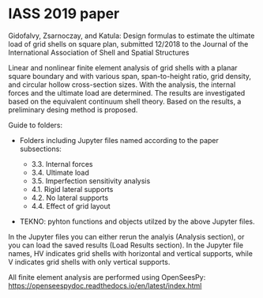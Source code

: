 # IASS 2019 paper

Gidofalvy, Zsarnoczay, and Katula: Design formulas to estimate the ultimate load of grid shells on square plan, submitted 12/2018 to the Journal of the International Association of Shell and Spatial Structures

Linear and nonlinear finite element analysis of grid shells with a planar square boundary and with various span, span-to-height ratio, grid density, and circular hollow cross-section sizes. With the analysis, the internal forces and the ultimate load are determined. The results are investigated based on the equivalent continuum shell theory. Based on the results, a preliminary desing method is proposed.

Guide to folders:

* Folders including Jupyter files named according to the paper subsections:
	* 3.3. Internal forces
	* 3.4. Ultimate load
	* 3.5. Imperfection sensitivity analysis
	* 4.1. Rigid lateral supports
	* 4.2. No lateral supports
	* 4.4. Effect of grid layout

* TEKNO: pyhton functions and objects utilzed by the above Jupyter files. 

In the Jupyter files you can either rerun the analyis (Analysis section), or you can load the saved results (Load Results section). In the Jupyter file names, HV indicates grid shells with horizontal and vertical supports, while V indicates grid shells with only vertical supports.

All finite element analysis are performed using OpenSeesPy: https://openseespydoc.readthedocs.io/en/latest/index.html
